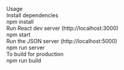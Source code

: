 Usage </br>
Install dependencies</br>
npm install</br>
Run React dev server (http://localhost:3000)</br>
npm start</br>
Run the JSON server (http://localhost:5000)</br>
npm run server</br>
To build for production</br>
npm run build</br>
